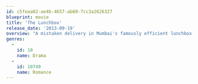 ```yaml
---
id: c5feaa02-ae4b-4657-ab60-7cc3a2626327
blueprint: movie
title: 'The Lunchbox'
release_date: '2013-09-19'
overview: "A mistaken delivery in Mumbai's famously efficient lunchbox delivery system (Mumbai's Dabbawallahs) connects a young housewife to a stranger in the dusk of his life. They build a fantasy world together through notes in the lunchbox. Gradually, this fantasy threatens to overwhelm their reality."
genres:
  -
    id: 18
    name: Drama
  -
    id: 10749
    name: Romance
---
```

